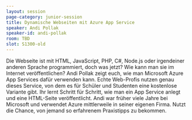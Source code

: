 ```yaml
---
layout: session
page-category: junior-session
title: Dynamische Webseiten mit Azure App Service
speaker: Andi Pollak
speaker-id: andi-pollak
room: TBD
slot: S1300-old
---
```


Die Webseite ist mit HTML, JavaScript, PHP, C#, Node.js oder irgendeiner anderen Sprache programmiert, doch was jetzt? Wie kann man sie im Internet veröffentlichen? Andi Pollak zeigt euch, wie man Microsoft Azure App Services dafür verwenden kann. Echte Web-Profis nutzen genau dieses Service, von dem es für Schüler und Studenten eine kostenlose Variante gibt. Ihr lernt Schritt für Schritt, wie man ein App Service anlegt und eine HTML-Seite veröffentlicht. Andi war früher viele Jahre bei Microsoft und verwendet Azure mittlerweile in seiner eigenen Firma. Nutzt die Chance, von jemand so erfahrenem Praxistipps zu bekommen.